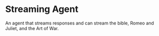 # Streaming Agent

An agent that streams responses and can stream the bible, Romeo and Juliet, and the Art of War.